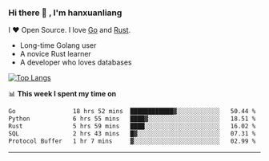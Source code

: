 ### Hi there 👋 , I'm hanxuanliang

<!--
**hanxuanliang/hanxuanliang** is a ✨ _special_ ✨ repository because its `README.md` (this file) appears on your GitHub profile.

Here are some ideas to get you started:

- 🔭 I’m currently working on ...
- 🌱 I’m currently learning ...
- 👯 I’m looking to collaborate on ...
- 🤔 I’m looking for help with ...
- 💬 Ask me about ...
- 📫 How to reach me: ...
- 😄 Pronouns: ...
- ⚡ Fun fact: ...
-->
I ❤ Open Source. I love [Go](https://golang.org) and [Rust](https://www.rust-lang.org/zh-CN/).

* Long-time Golang user
* A novice Rust learner
* A developer who loves databases

[![Top Langs](https://github-readme-stats.vercel.app/api?username=hanxuanliang&show_icons=true&count_private=true&line_height=40)](https://github.com/anuraghazra/github-readme-stats)

📊 **This week I spent my time on**
<!--START_SECTION:waka-->

```txt
Go                18 hrs 52 mins  ████████████▓░░░░░░░░░░░░   50.44 %
Python            6 hrs 55 mins   ████▓░░░░░░░░░░░░░░░░░░░░   18.51 %
Rust              5 hrs 59 mins   ████░░░░░░░░░░░░░░░░░░░░░   16.02 %
SQL               2 hrs 43 mins   █▓░░░░░░░░░░░░░░░░░░░░░░░   07.31 %
Protocol Buffer   1 hr 7 mins     ▓░░░░░░░░░░░░░░░░░░░░░░░░   02.99 %
```

<!--END_SECTION:waka-->

***
